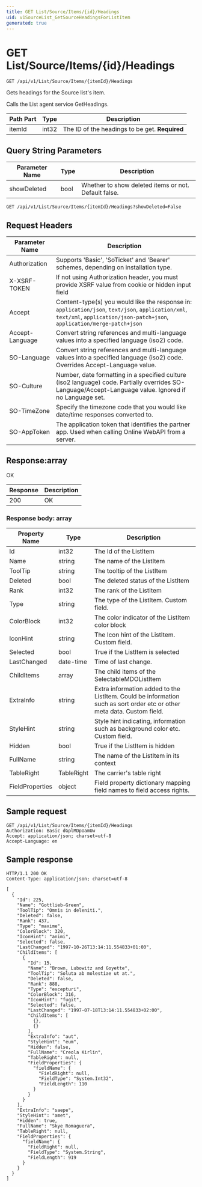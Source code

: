```yaml
---
title: GET List/Source/Items/{id}/Headings
uid: v1SourceList_GetSourceHeadingsForListItem
generated: true
---
```


# GET List/Source/Items/{id}/Headings

```http
GET /api/v1/List/Source/Items/{itemId}/Headings
```

Gets headings for the Source list's item.


Calls the List agent service GetHeadings.





| Path Part | Type | Description |
|-----------|------|-------------|
| itemId | int32 | The ID of the headings to be get. **Required** |


## Query String Parameters

| Parameter Name | Type |  Description |
|----------------|------|--------------|
| showDeleted | bool |  Whether to show deleted items or not. Default false. |

```http
GET /api/v1/List/Source/Items/{itemId}/Headings?showDeleted=False
```


## Request Headers

| Parameter Name | Description |
|----------------|-------------|
| Authorization  | Supports 'Basic', 'SoTicket' and 'Bearer' schemes, depending on installation type. |
| X-XSRF-TOKEN   | If not using Authorization header, you must provide XSRF value from cookie or hidden input field |
| Accept         | Content-type(s) you would like the response in: `application/json`, `text/json`, `application/xml`, `text/xml`, `application/json-patch+json`, `application/merge-patch+json` |
| Accept-Language | Convert string references and multi-language values into a specified language (iso2) code. |
| SO-Language | Convert string references and multi-language values into a specified language (iso2) code. Overrides Accept-Language value. |
| SO-Culture | Number, date formatting in a specified culture (iso2 language) code. Partially overrides SO-Language/Accept-Language value. Ignored if no Language set. |
| SO-TimeZone | Specify the timezone code that you would like date/time responses converted to. |
| SO-AppToken | The application token that identifies the partner app. Used when calling Online WebAPI from a server. |


## Response:array

OK

| Response | Description |
|----------------|-------------|
| 200 | OK |

### Response body: array

| Property Name | Type |  Description |
|----------------|------|--------------|
| Id | int32 | The Id of the ListItem |
| Name | string | The name of the ListItem |
| ToolTip | string | The tooltip of the ListItem |
| Deleted | bool | The deleted status of the ListItem |
| Rank | int32 | The rank of the ListItem |
| Type | string | The type of the ListItem. Custom field. |
| ColorBlock | int32 | The color indicator of the ListItem color block |
| IconHint | string | The Icon hint of the ListItem. Custom field. |
| Selected | bool | True if the ListItem is selected |
| LastChanged | date-time | Time of last change. |
| ChildItems | array | The child items of the SelectableMDOListItem |
| ExtraInfo | string | Extra information added to the ListItem. Could be information such as sort order etc or other meta data. Custom field. |
| StyleHint | string | Style hint indicating, information such as background color etc. Custom field. |
| Hidden | bool | True if the ListItem is hidden |
| FullName | string | The name of the ListItem in its context |
| TableRight | TableRight | The carrier's table right |
| FieldProperties | object | Field property dictionary mapping field names to field access rights. |

## Sample request

```http!
GET /api/v1/List/Source/Items/{itemId}/Headings
Authorization: Basic dGplMDpUamUw
Accept: application/json; charset=utf-8
Accept-Language: en
```

## Sample response

```http_
HTTP/1.1 200 OK
Content-Type: application/json; charset=utf-8

[
  {
    "Id": 225,
    "Name": "Gottlieb-Green",
    "ToolTip": "Omnis in deleniti.",
    "Deleted": false,
    "Rank": 437,
    "Type": "maxime",
    "ColorBlock": 320,
    "IconHint": "animi",
    "Selected": false,
    "LastChanged": "1997-10-26T13:14:11.554833+01:00",
    "ChildItems": [
      {
        "Id": 15,
        "Name": "Brown, Lubowitz and Goyette",
        "ToolTip": "Soluta ab molestiae ut at.",
        "Deleted": false,
        "Rank": 888,
        "Type": "excepturi",
        "ColorBlock": 316,
        "IconHint": "fugit",
        "Selected": false,
        "LastChanged": "1997-07-18T13:14:11.554833+02:00",
        "ChildItems": [
          {},
          {}
        ],
        "ExtraInfo": "aut",
        "StyleHint": "eum",
        "Hidden": false,
        "FullName": "Creola Kirlin",
        "TableRight": null,
        "FieldProperties": {
          "fieldName": {
            "FieldRight": null,
            "FieldType": "System.Int32",
            "FieldLength": 110
          }
        }
      }
    ],
    "ExtraInfo": "saepe",
    "StyleHint": "amet",
    "Hidden": true,
    "FullName": "Skye Romaguera",
    "TableRight": null,
    "FieldProperties": {
      "fieldName": {
        "FieldRight": null,
        "FieldType": "System.String",
        "FieldLength": 919
      }
    }
  }
]
```